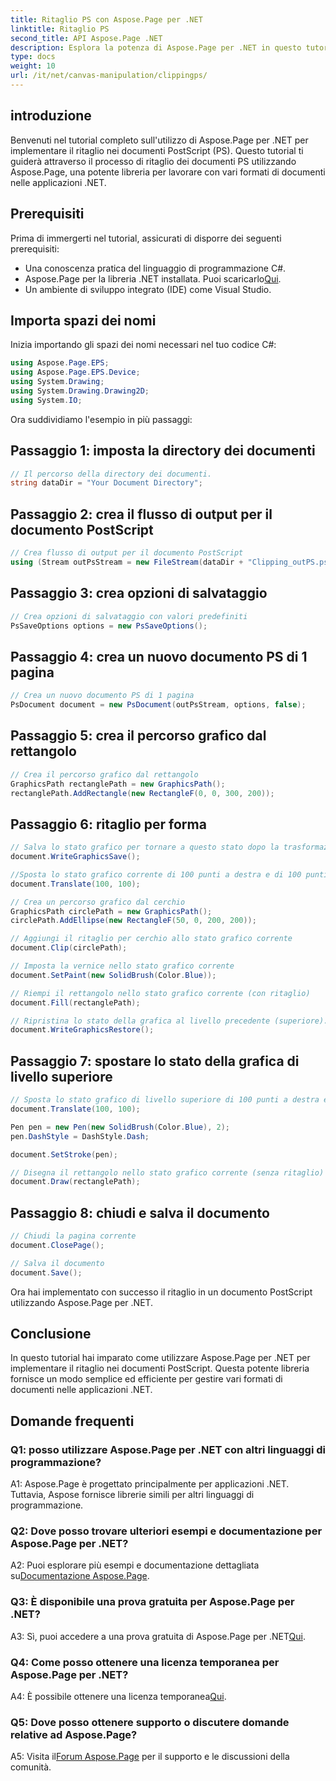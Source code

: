 ```yaml
---
title: Ritaglio PS con Aspose.Page per .NET
linktitle: Ritaglio PS
second_title: API Aspose.Page .NET
description: Esplora la potenza di Aspose.Page per .NET in questo tutorial passo passo sul ritaglio di documenti PostScript. Impara a migliorare le tue capacità di elaborazione dei documenti senza sforzo.
type: docs
weight: 10
url: /it/net/canvas-manipulation/clippingps/
---
```

## introduzione

Benvenuti nel tutorial completo sull'utilizzo di Aspose.Page per .NET per implementare il ritaglio nei documenti PostScript (PS). Questo tutorial ti guiderà attraverso il processo di ritaglio dei documenti PS utilizzando Aspose.Page, una potente libreria per lavorare con vari formati di documenti nelle applicazioni .NET.

## Prerequisiti

Prima di immergerti nel tutorial, assicurati di disporre dei seguenti prerequisiti:

- Una conoscenza pratica del linguaggio di programmazione C#.
-  Aspose.Page per la libreria .NET installata. Puoi scaricarlo[Qui](https://releases.aspose.com/page/net/).
- Un ambiente di sviluppo integrato (IDE) come Visual Studio.

## Importa spazi dei nomi

Inizia importando gli spazi dei nomi necessari nel tuo codice C#:

```csharp
using Aspose.Page.EPS;
using Aspose.Page.EPS.Device;
using System.Drawing;
using System.Drawing.Drawing2D;
using System.IO;
```

Ora suddividiamo l'esempio in più passaggi:

## Passaggio 1: imposta la directory dei documenti

```csharp
// Il percorso della directory dei documenti.
string dataDir = "Your Document Directory";
```

## Passaggio 2: crea il flusso di output per il documento PostScript

```csharp
// Crea flusso di output per il documento PostScript
using (Stream outPsStream = new FileStream(dataDir + "Clipping_outPS.ps", FileMode.Create))
```

## Passaggio 3: crea opzioni di salvataggio

```csharp
// Crea opzioni di salvataggio con valori predefiniti
PsSaveOptions options = new PsSaveOptions();
```

## Passaggio 4: crea un nuovo documento PS di 1 pagina

```csharp
// Crea un nuovo documento PS di 1 pagina
PsDocument document = new PsDocument(outPsStream, options, false);
```

## Passaggio 5: crea il percorso grafico dal rettangolo

```csharp
// Crea il percorso grafico dal rettangolo
GraphicsPath rectanglePath = new GraphicsPath();
rectanglePath.AddRectangle(new RectangleF(0, 0, 300, 200));
```

## Passaggio 6: ritaglio per forma

```csharp
// Salva lo stato grafico per tornare a questo stato dopo la trasformazione
document.WriteGraphicsSave();

//Sposta lo stato grafico corrente di 100 punti a destra e di 100 punti in basso.
document.Translate(100, 100);

// Crea un percorso grafico dal cerchio
GraphicsPath circlePath = new GraphicsPath();
circlePath.AddEllipse(new RectangleF(50, 0, 200, 200));

// Aggiungi il ritaglio per cerchio allo stato grafico corrente
document.Clip(circlePath);

// Imposta la vernice nello stato grafico corrente
document.SetPaint(new SolidBrush(Color.Blue));

// Riempi il rettangolo nello stato grafico corrente (con ritaglio)
document.Fill(rectanglePath);

// Ripristina lo stato della grafica al livello precedente (superiore).
document.WriteGraphicsRestore();
```

## Passaggio 7: spostare lo stato della grafica di livello superiore

```csharp
// Sposta lo stato grafico di livello superiore di 100 punti a destra e di 100 punti in basso.
document.Translate(100, 100);

Pen pen = new Pen(new SolidBrush(Color.Blue), 2);
pen.DashStyle = DashStyle.Dash;

document.SetStroke(pen);

// Disegna il rettangolo nello stato grafico corrente (senza ritaglio) sopra il rettangolo ritagliato
document.Draw(rectanglePath);
```

## Passaggio 8: chiudi e salva il documento

```csharp
// Chiudi la pagina corrente
document.ClosePage();

// Salva il documento
document.Save();
```

Ora hai implementato con successo il ritaglio in un documento PostScript utilizzando Aspose.Page per .NET.

## Conclusione

In questo tutorial hai imparato come utilizzare Aspose.Page per .NET per implementare il ritaglio nei documenti PostScript. Questa potente libreria fornisce un modo semplice ed efficiente per gestire vari formati di documenti nelle applicazioni .NET.

## Domande frequenti

### Q1: posso utilizzare Aspose.Page per .NET con altri linguaggi di programmazione?

A1: Aspose.Page è progettato principalmente per applicazioni .NET. Tuttavia, Aspose fornisce librerie simili per altri linguaggi di programmazione.

### Q2: Dove posso trovare ulteriori esempi e documentazione per Aspose.Page per .NET?

 A2: Puoi esplorare più esempi e documentazione dettagliata su[Documentazione Aspose.Page](https://reference.aspose.com/page/net/).

### Q3: È disponibile una prova gratuita per Aspose.Page per .NET?

 A3: Sì, puoi accedere a una prova gratuita di Aspose.Page per .NET[Qui](https://releases.aspose.com/).

### Q4: Come posso ottenere una licenza temporanea per Aspose.Page per .NET?

 A4: È possibile ottenere una licenza temporanea[Qui](https://purchase.aspose.com/temporary-license/).

### Q5: Dove posso ottenere supporto o discutere domande relative ad Aspose.Page?

 A5: Visita il[Forum Aspose.Page](https://forum.aspose.com/c/page/39) per il supporto e le discussioni della comunità.